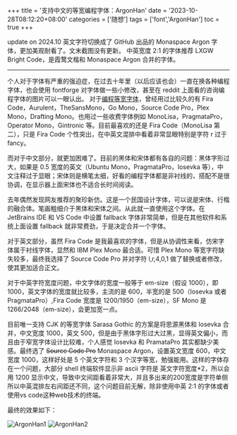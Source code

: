 +++
title = '支持中文的等宽编程字体：ArgonHan'
date = '2023-10-28T08:12:20+08:00'
categories = ['随想']
tags = ['font','ArgonHan']
toc = true
+++

update on 2024.10 英文字符切换成了 GitHub 出品的 Monaspace Argon 字体，更加美观耐看了。文末截图没有更新。
中英宽度 2:1 的字体推荐 LXGW Bright Code，是霞鹜文楷和 Monaspace Argon 合并的字体。

------

个人对于字体有严重的强迫症，在过去十年里（以后应该也会）一直在换各种编程字体，也会使用 fontforge 对字体做一些小修改，甚至在 reddit 上面看的咨询编程字体的图片可以一眼认出。 
对于[编程等宽字体](https://www.programmingfonts.org/)，曾经用过比较久的有 Fira Code，Aurulent，TheSansMono，Go Mono，Source Code Pro，Plex Mono，Drafting Mono。也用过一些收费字体例如 MonoLisa，PragmataPro，Operator Mono，Gintronic 等。目前最喜欢的还是 Fira Code（MonoLisa 第二），只是 Fira Code 个性突出，在中英文混排中看着非常显眼特别是字符 r 过于 fancy。

<!--more-->

而对于中文部分，就更加困难了。目前的黑体和宋体都有各自的问题：黑体字形过大，如果是 0.5 宽度的英文（Ubuntu Mono，PragmataPro，Iosevka 等），中文注释过于显眼；宋体则是横笔太细，好看的编程字体都是非衬线的，搭配不是很协调，在显示器上面宋体也不适合长时间阅读。

去年偶然发现网友推荐的聚珍新仿。这是一个民国设计字体，可以说是宋体、行楷的融合体。笔画粗细介于黑体和宋体之间。从此就一直使用这个字体。在 JetBrains IDE 和 VS Code 中设置 fallback 字体非常简单，但是在其他软件和系统上面设置 fallback 就非常费劲，于是决定合并一个字体。

对于英文部分，虽然 Fira Code 是我最喜欢的字体，但是从协调性来看，仿宋字体属于衬线字体，显然和 IBM Plex Mono 最合适。可惜 Plex Mono 等宽字符缺失较多，最终我选择了 Source Code Pro 并对字符 l,r,4,0,1 做了替换或者修改，使其更加适合正文。

对于中英字符宽度问题，中文字体的宽度一般等于 em-size（假设 1000），即 1000，英文字体的宽度就比较多，主流的是 600，半宽的是 500（Iosevka 或者 PragmataPro）,Fira Code 宽度是 1200/1950（em-size），SF Mono 是 1266/2048（em-size），会更加宽一点。 

目前唯一支持 CJK 的等宽字体 Sarasa Gothic 的方案是将思源黑体和 Iosevka 合并，中文宽度 1000，英文 500，但是由于黑体字形过大过黑，显得英文偏小，而且由于窄宽字体设计比较难，个人感觉 Iosevka 和 PramataPro 其实都缺少美感。最终选了 ~~Source Code Pro~~ Monaspace Argon，设置英文宽度 600，中文宽度 1000，这样好处是 5 个英文字符和 3 个汉字等宽，勉强能用。这样的字体存在一个问题，大部分 shell 终端软件显示非 ascii 字符是 英文字符宽度*2，所以会用 1200 显示中文，导致中文间距看着非常大，并且多出来的200宽度是字符单侧 所以中英混排左右间距还不同，这个问题目前无解，除非使用中英 2:1 的字体或者使用vs code这种web技术的终端。

最终的效果如下：

![ArgonHan1](https://cdn.jsdelivr.net/gh/zhimoe/picx-images-hosting@master/pic/fangsongcode.4t8q5v8g5zq0.webp)
![ArgonHan2](https://cdn.jsdelivr.net/gh/zhimoe/picx-images-hosting@master/pic/fangsongcode.7196xry1lvs0.webp)

